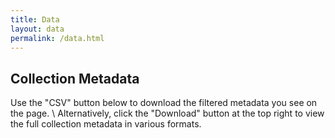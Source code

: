 ```yaml
---
title: Data
layout: data
permalink: /data.html
---
```


## Collection Metadata

Use the "CSV" button below to download the filtered metadata you see on the page. \\
Alternatively, click the "Download" button at the top right to view the full collection metadata in various formats. 